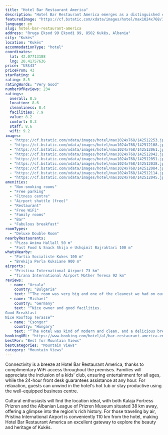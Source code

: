 ```yaml
---
title: "Hotel Bar Restaurant America"
description: "Hotel Bar Restaurant America emerges as a distinguished choice for travelers seeking a blend of comfort and convenience in Kukës."
featuredImage: "https://cf.bstatic.com/xdata/images/hotel/max1024x768/142512253.jpg?k=47c55c15ace2a7cc687ab5bbb7ddd197a94fef62eaad2fe6b205936100442e37&o=&hp=1"
language: en
slug: hotel-bar-restaurant-america
address: "Rruga Eksod 99 Eksodi 99, 8502 Kukës, Albania"
city: "Kukës"
location: "Kukës"
accommodationType: "hotel"
coordinates:
  lat: 42.07713188
  lng: 20.41757636
price: "US$43"
priceFrom: 43
starRating: 4
rating: 8.5
ratingWords: "Very Good"
numberOfReviews: 234
ratings:
  overall: 8.5
  location: 8.6
  cleanliness: 8.4
  facilities: 7.9
  value: 8.2
  comfort: 8.3
  staff: 8.6
  wifi: 9.2
images:
  - "https://cf.bstatic.com/xdata/images/hotel/max1024x768/142512253.jpg?k=47c55c15ace2a7cc687ab5bbb7ddd197a94fef62eaad2fe6b205936100442e37&o=&hp=1"
  - "https://cf.bstatic.com/xdata/images/hotel/max1024x768/142512108.jpg?k=8ba2a81536987e903169b5220bdcbb6625a72ec45a3298a5b20935c033f63df1&o=&hp=1"
  - "https://cf.bstatic.com/xdata/images/hotel/max1024x768/142512061.jpg?k=4ca11522e39ff35e4ea46c7860a655591f226e5816c50ad5ebad9a6b776485e9&o=&hp=1"
  - "https://cf.bstatic.com/xdata/images/hotel/max1024x768/142512042.jpg?k=e90ed3d0340a2a2e6c88cd909f5c61b3c616d32fa4e7d377ea9da1eafb724556&o=&hp=1"
  - "https://cf.bstatic.com/xdata/images/hotel/max1024x768/142512051.jpg?k=821d2bfb17ca68fe72102eef2095924960cc28b8d178a81bb9ee4e4dde229ec5&o=&hp=1"
  - "https://cf.bstatic.com/xdata/images/hotel/max1024x768/142512038.jpg?k=b7487b9c2aba87d3549ce6c5d531152997096c31efbea8073f8bea25236a1e8c&o=&hp=1"
  - "https://cf.bstatic.com/xdata/images/hotel/max1024x768/142512084.jpg?k=e1e80e8a0fd81ac9f12d231601fba62361d74f4d962d60ca78d19b7638fd92e3&o=&hp=1"
  - "https://cf.bstatic.com/xdata/images/hotel/max1024x768/142512114.jpg?k=f0cecce949d7ae300336c888d4571cf629be455c6d5360cc866e8a85aafbc2d8&o=&hp=1"
  - "https://cf.bstatic.com/xdata/images/hotel/max1024x768/142512045.jpg?k=94a2b176d50f015fdb6dbd7922afe780b66ef2e102a99d806c753718d6bc3c9a&o=&hp=1"
amenities:
  - "Non-smoking rooms"
  - "Free parking"
  - "Fitness centre"
  - "Airport shuttle (free)"
  - "Restaurant"
  - "Free WiFi"
  - "Family rooms"
  - "Bar"
  - "Fabulous breakfast"
roomTypes:
  - "Deluxe Double Room"
nearbyRestaurants:
  - "Pizza Anima Hallall 50 m"
  - "Fast Food & Snack Shija e Ushqimit Bajraktari 100 m"
whatsNearby:
  - "Partia Socialiste Kukes 100 m"
  - "Brekija Perla Kuksiane 900 m"
airports:
  - "Pristina International Airport 73 km"
  - "Tirana International Airport Mother Teresa 92 km"
reviews:
  - name: "Ursula"
    country: "Bulgaria"
    text: "“The room was very big and one of the cleanest we had on our journey. The staff was really nice and the breakfast was great. The hotel has also a restaurant were you can eat very good. It is in the center of Kukes and has its own parking spaces....”"
  - name: "Michael"
    country: "Germany"
    text: "“Nice owner and good facilities.
Good Breakfast
Nice Rooftop Terasse”"
  - name: "Csongor"
    country: "Hungary"
    text: "“The Hotel was kind of modern and clean, and a delicious breakfast was served. The manager and the staff is really nice and helpful.”"
bookingURL: "https://www.booking.com/hotel/al/bar-restaurant-america.en-gb.html?aid=8035640"
bestFor: "Best for Mountain Views"
bestCategories: "Mountain Views"
category: "Mountain Views"
---
```


Connectivity is a breeze at Hotel Bar Restaurant America, thanks to complimentary WiFi access throughout the premises. Families will appreciate the inclusion of a kids' club, ensuring entertainment for all ages, while the 24-hour front desk guarantees assistance at any hour. For relaxation, guests can unwind in the hotel's hot tub or stay productive using the well-equipped business centre.

Cultural enthusiasts will find the location ideal, with both Kalaja Fortress Prizren and the Albanian League of Prizren Museum situated 38 km away, offering a glimpse into the region's rich history. For those traveling by air, Pristina International Airport is conveniently 110 km from the hotel, making Hotel Bar Restaurant America an excellent gateway to explore the beauty and heritage of Kukës.